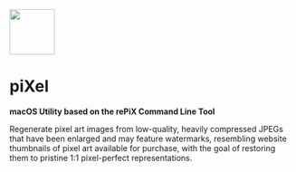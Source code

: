 <img src="../../../Insoft-UK/blob/main/assets/logo.svg" width="80" height="80" />

# piXel

**macOS Utility based on the rePiX Command Line Tool**

Regenerate pixel art images from low-quality, heavily compressed JPEGs that have been enlarged and may feature watermarks, resembling website thumbnails of pixel art available for purchase, with the goal of restoring them to pristine 1:1 pixel-perfect representations.

